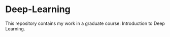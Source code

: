# Deep-Learning
This repository contains my work in a graduate course: Introduction to Deep Learning.
